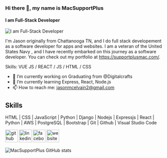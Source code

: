 ### Hi there 👋, my name is MacSupportPlus
#### I am Full-Stack Developer
![I am Full-Stack Developer](https://scontent.fhou1-1.fna.fbcdn.net/v/t1.18169-9/21462752_10212635763381849_6953151773003669402_n.jpg?_nc_cat=100&ccb=1-3&_nc_sid=8bfeb9&_nc_ohc=XC03HEM-1l4AX_IxlfO&tn=St7bXoJ2pXGSHC5O&_nc_ht=scontent.fhou1-1.fna&oh=0807470709f1c55e0f76e99d9e2a1deb&oe=60CFFA75)

I'm Jason originally from Chattanooga TN, and I do full stack developement as a software developer for apps and websites. I am a veteran of the United States Navy , and I have recently embarked on this journey as a software developer. You can check out my portfolio at https://supportplusmac.com/.

Skills: VUE JS / REACT / JS / HTML / CSS

- 🔭 I’m currently working on Graduating from @Digitalcrafts 
- 🌱 I’m currently learning Express, React, Node.js 
- 📫 How to reach me: jasonmcelvain2@gmail.com 
## Skills 

 HTML | CSS | JavaScript | Python | Django | Nodejs | Expressjs | React | Python | AWS | PostgreSQL | Bootstrap | Git | Github | Visual Studio Code

[<img src='https://cdn.jsdelivr.net/npm/simple-icons@3.0.1/icons/github.svg' alt='github' height='40'>](https://github.com/https://github.com/MacSupportPlus)  [<img src='https://cdn.jsdelivr.net/npm/simple-icons@3.0.1/icons/linkedin.svg' alt='linkedin' height='40'>](https://www.linkedin.com/in/https://www.linkedin.com/in/jason-mcelvain-756772183//)  [<img src='https://cdn.jsdelivr.net/npm/simple-icons@3.0.1/icons/facebook.svg' alt='facebook' height='40'>](https://www.facebook.com/https://www.facebook.com/jmcelvain2)  [<img src='https://cdn.jsdelivr.net/npm/simple-icons@3.0.1/icons/icloud.svg' alt='website' height='40'>](https://supportplusmac.com/)  





![MacSupportPlus GitHub stats](https://github-readme-stats.vercel.app/api?username=macsupportplus&theme=dark&show_icons=true)








